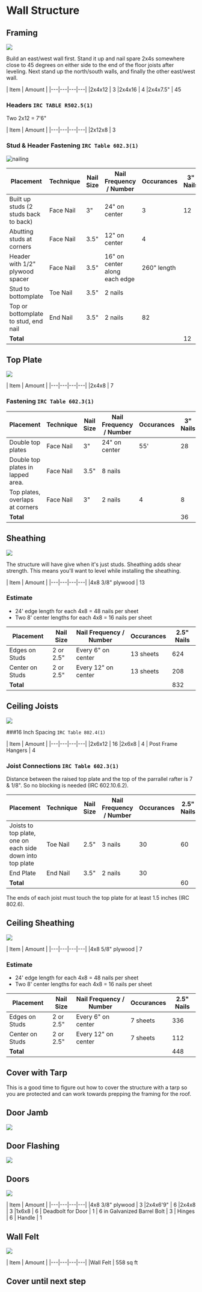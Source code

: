 # Wall Structure

## Framing

![](images/B01.svg)

Build an east/west wall first. Stand it up and nail spare 2x4s somewhere close to 45 degrees on either side to the end of the floor joists after leveling. Next stand up the north/south walls, and finally the other east/west wall.

| Item | Amount |
|---|---|---|---|
|2x4x12 | 3
|2x4x16 | 4
|2x4x7.5" | 45

### Headers `IRC TABLE R502.5(1)`



Two 2x12 = 7'6"

| Item | Amount |
|---|---|---|---|
|2x12x8 | 3


### Stud & Header Fastening `IRC Table 602.3(1)`

![nailing](images/Nailing.svg)

| Placement | Technique | Nail Size | Nail Frequency / Number | Occurances | 3" Nails | 3.5" Nails
|---|---|---|---|---|---|---|
| Built up studs (2 studs back to back) | Face Nail | 3" | 24" on center | 3 | 12
| Abutting studs at corners | Face Nail  | 3.5" | 12" on center | 4 | | 32
| Header with 1/2" plywood spacer | Face Nail | 3.5" | 16" on center along each edge | 260" length | | 18
| Stud to bottomplate| Toe Nail | 3.5" | 2 nails |  | | 
| Top or bottomplate to stud, end nail | End Nail | 3.5" | 2 nails | 82 | | 164
|**Total**| | | | | 12 | 214

## Top Plate

![](images/B02.svg)

| Item | Amount |
|---|---|---|---|
|2x4x8 | 7

### Fastening `IRC Table 602.3(1)`

| Placement | Technique | Nail Size | Nail Frequency / Number | Occurances | 3" Nails | 3.5" Nails
|---|---|---|---|---|---|---|
| Double top plates | Face Nail | 3" | 24" on center | 55' | 28
| Double top plates in lapped area. | Face Nail | 3.5" | 8 nails |  | | 
| Top plates, overlaps at corners | Face Nail | 3" | 2 nails | 4 | 8
|**Total**||||| 36 | 

## Sheathing

![](images/B03.svg)

The structure will have give when it's just studs. Sheathing adds shear strength. This means you'll want to level while installing the sheathing.

| Item | Amount |
|---|---|---|---|
|4x8 3/8" plywood | 13

### Estimate

* 24' edge length for each 4x8 = 48 nails per sheet
* Two 8' center lengths for each 4x8 = 16 nails per sheet

| Placement | Nail Size | Nail Frequency / Number | Occurances | 2.5"  Nails
|---|---|---|---|---|
| Edges on Studs | 2 or 2.5" | Every 6" on center | 13 sheets | 624
| Center on Studs | 2 or 2.5" | Every 12" on center | 13 sheets | 208
|**Total**||||832


## Ceiling Joists

![](images/B04.svg)

###16 Inch Spacing `IRC Table 802.4(1)`

| Item | Amount |
|---|---|---|---|
|2x6x12 | 16
|2x6x8 | 4
| Post Frame Hangers | 4

### Joist Connections `IRC Table 602.3(1)`
Distance between the raised top plate and the top of the parrallel rafter is 7 & 1/8". So no blocking is needed (IRC 602.10.6.2).

| Placement | Technique | Nail Size | Nail Frequency / Number | Occurances | 2.5" Nails | 3.5" Nails
|---|---|---|---|---|---|---|
| Joists to top plate,<Br/>one on each side down into top plate |  Toe Nail | 2.5" | 3 nails | 30 | 60
| End Plate | End Nail | 3.5" | 2 nails | 30 | | 60
|**Total**| ||||60|60

The ends of each joist must touch the top plate for at least 1.5 inches (IRC 802.6).

## Ceiling Sheathing

![](images/B05.svg)

| Item | Amount |
|---|---|---|---|
|4x8 5/8" plywood | 7

### Estimate

* 24' edge length for each 4x8 = 48 nails per sheet
* Two 8' center lengths for each 4x8 = 16 nails per sheet

| Placement | Nail Size | Nail Frequency / Number | Occurances | 2.5"  Nails
|---|---|---|---|---|
| Edges on Studs | 2 or 2.5" | Every 6" on center | 7 sheets | 336
| Center on Studs | 2 or 2.5" | Every 12" on center | 7 sheets | 112
|**Total**|||| 448


## Cover with Tarp

This is a good time to figure out how to cover the structure with a tarp so you are protected and can work towards prepping the framing for the roof.

## Door Jamb

![](images/B06.svg)

## Door Flashing

![](images/B07.svg)

## Doors

![](images/B08.svg)

| Item | Amount |
|---|---|---|---|
|4x8 3/8" plywood | 3
|2x4x6'9" | 6
|2x4x8 | 3
|1x6x8 | 6
| Deadbolt for Door | 1
| 6 in Galvanized Barrel Bolt | 3
| Hinges | 6
| Handle | 1

## Wall Felt

![](images/B09.svg)

| Item | Amount |
|---|---|---|---|
|Wall Felt | 558 sq ft

## Cover until next step